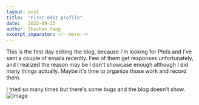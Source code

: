 ```yaml
---
layout: post
title:  "First edit profile"
date:   2023-09-25
author: Shuzhan Yang
excerpt_separator: <!--more-->
---
```


This is the first day editing the blog, because I'm looking for Phds and I've sent a couple of emails recently. Few of them get responses unfortunately, and I realized the reason may be I don't showcase enough although I did many things actually. Maybe it's time to organize those work and record them.

I tried so many times but there's some bugs and the blog doesn't show.
![image](shmmsns.qpic.cn/mmsns/4QDhOh7gzSO5PFB2aqZTrPKJJExIuIl4lwyhhPvIhqCyGibnktQoxVJqaqKZYUN5dV6Jdkn2oeKQ/0/0?rf=viewer_311)
